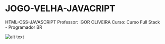 # JOGO-VELHA-JAVACRIPT

HTML-CSS-JAVASCRIPT
Professor: IGOR OLIVEIRA
Curso: Curso Full Stack - Programador BR

![alt text](https://raw.githubusercontent.com/username/projectname/branch/path/to/img.png)
